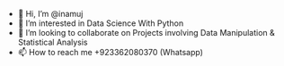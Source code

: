 - 👋 Hi, I’m @inamuj
- 👀 I’m interested in Data Science With Python
- 💞️ I’m looking to collaborate on Projects involving Data Manipulation & Statistical Analysis
- 📫 How to reach me +923362080370 (Whatsapp)

<!---
inamuj/inamuj is a ✨ special ✨ repository because its `README.md` (this file) appears on your GitHub profile.
You can click the Preview link to take a look at your changes.
--->
